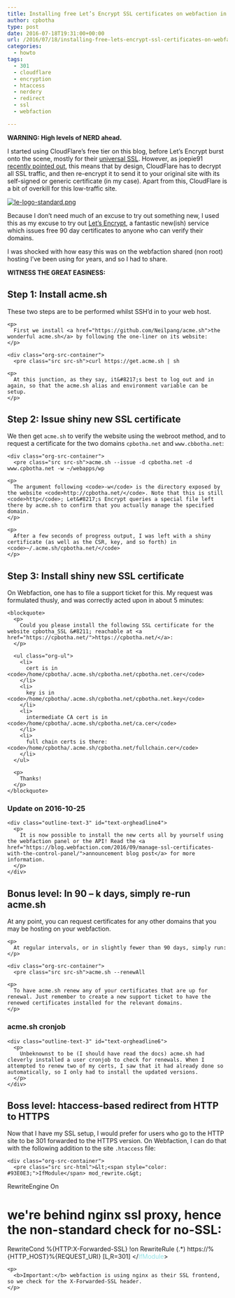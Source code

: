 ```yaml
---
title: Installing free Let’s Encrypt SSL certificates on webfaction in 3 easy steps
author: cpbotha
type: post
date: 2016-07-18T19:31:00+00:00
url: /2016/07/18/installing-free-lets-encrypt-ssl-certificates-on-webfaction-in-3-easy-steps/
categories:
  - howto
tags:
  - 301
  - cloudflare
  - encryption
  - htaccess
  - nerdery
  - redirect
  - ssl
  - webfaction

---
```

**WARNING: High levels of NERD ahead.** 

I started using CloudFlare&#8217;s free tier on this blog, before Let&#8217;s Encrypt burst onto the scene, mostly for their [universal SSL][1]. However, as joepie91 [recently pointed out][2], this means that by design, CloudFlare has to decrypt all SSL traffic, and then re-encrypt it to send it to your original site with its self-signed or generic certificate (in my case). Apart from this, CloudFlare is a bit of overkill for this low-traffic site. 

<div class="figure">
  <p>
    <a href="https://letsencrypt.org/"><img src="https://letsencrypt.org/images/le-logo-standard.png" alt="le-logo-standard.png" /></a>
  </p></p>
</div>

Because I don&#8217;t need much of an excuse to try out something new, I used this as my excuse to try out [Let&#8217;s Encrypt][3], a fantastic new(ish) service which issues free 90 day certificates to anyone who can verify their domains. 

I was shocked with how easy this was on the webfaction shared (non root) hosting I&#8217;ve been using for years, and so I had to share. 

**WITNESS THE GREAT EASINESS:** 

<div id="outline-container-orgheadline1" class="outline-2">
  <h2 id="orgheadline1">
    Step 1: Install acme.sh
  </h2>
  
  <div class="outline-text-2" id="text-orgheadline1">
    <p>
      These two steps are to be performed whilst SSH&#8217;d in to your web host.
    </p>
    
    <p>
      First we install <a href="https://github.com/Neilpang/acme.sh">the wonderful acme.sh</a> by following the one-liner on its website:
    </p>
    
    <div class="org-src-container">
      <pre class="src src-sh">curl https://get.acme.sh | sh
</pre>
    </div>
    
    <p>
      At this junction, as they say, it&#8217;s best to log out and in again, so that the acme.sh alias and environment variable can be setup.
    </p>
  </div>
</div>

<div id="outline-container-orgheadline2" class="outline-2">
  <h2 id="orgheadline2">
    Step 2: Issue shiny new SSL certificate
  </h2>
  
  <div class="outline-text-2" id="text-orgheadline2">
    <p>
      We then get <code>acme.sh</code> to verify the website using the webroot method, and to request a certificate for the two domains <code>cpbotha.net</code> and <code>www.cbbotha.net</code>:
    </p>
    
    <div class="org-src-container">
      <pre class="src src-sh">acme.sh --issue -d cpbotha.net -d www.cpbotha.net -w ~/webapps/wp
</pre>
    </div>
    
    <p>
      The argument following <code>-w</code> is the directory exposed by the website <code>http://cpbotha.net/</code>. Note that this is still <code>http</code>; Let&#8217;s Encrypt queries a special file left there by acme.sh to confirm that you actually manage the specified domain.
    </p>
    
    <p>
      After a few seconds of progress output, I was left with a shiny certificate (as well as the CSR, key, and so forth) in <code>~/.acme.sh/cpbotha.net/</code>
    </p>
  </div>
</div>

<div id="outline-container-orgheadline3" class="outline-2">
  <h2 id="orgheadline3">
    Step 3: Install shiny new SSL certificate
  </h2>
  
  <div class="outline-text-2" id="text-orgheadline3">
    <p>
      On Webfaction, one has to file a support ticket for this. My request was formulated thusly, and was correctly acted upon in about 5 minutes:
    </p>
    
    <blockquote>
      <p>
        Could you please install the following SSL certificate for the website cpbotha_SSL &#8211; reachable at <a href="https://cpbotha.net/">https://cpbotha.net/</a>:
      </p>
      
      <ul class="org-ul">
        <li>
          cert is in <code>/home/cpbotha/.acme.sh/cpbotha.net/cpbotha.net.cer</code>
        </li>
        <li>
          key is in <code>/home/cpbotha/.acme.sh/cpbotha.net/cpbotha.net.key</code>
        </li>
        <li>
          intermediate CA cert is in <code>/home/cpbotha/.acme.sh/cpbotha.net/ca.cer</code>
        </li>
        <li>
          full chain certs is there: <code>/home/cpbotha/.acme.sh/cpbotha.net/fullchain.cer</code>
        </li>
      </ul>
      
      <p>
        Thanks!
      </p>
    </blockquote>
  </div>
  
  <div id="outline-container-orgheadline4" class="outline-3">
    <h3 id="orgheadline4">
      Update on 2016-10-25
    </h3>
    
    <div class="outline-text-3" id="text-orgheadline4">
      <p>
        It is now possible to install the new certs all by yourself using the webfaction panel or the API! Read the <a href="https://blog.webfaction.com/2016/09/manage-ssl-certificates-with-the-control-panel/">announcement blog post</a> for more information.
      </p>
    </div>
  </div>
</div>

<div id="outline-container-orgheadline5" class="outline-2">
  <h2 id="orgheadline5">
    Bonus level: In 90 &#8211; k days, simply re-run acme.sh
  </h2>
  
  <div class="outline-text-2" id="text-orgheadline5">
    <p>
      At any point, you can request certificates for any other domains that you may be hosting on your webfaction.
    </p>
    
    <p>
      At regular intervals, or in slightly fewer than 90 days, simply run:
    </p>
    
    <div class="org-src-container">
      <pre class="src src-sh">acme.sh --renewAll
</pre>
    </div>
    
    <p>
      To have acme.sh renew any of your certificates that are up for renewal. Just remember to create a new support ticket to have the renewed certificates installed for the relevant domains.
    </p>
  </div>
  
  <div id="outline-container-orgheadline6" class="outline-3">
    <h3 id="orgheadline6">
      acme.sh cronjob
    </h3>
    
    <div class="outline-text-3" id="text-orgheadline6">
      <p>
        Unbeknownst to be (I should have read the docs) acme.sh had cleverly installed a user cronjob to check for renewals. When I attempted to renew two of my certs, I saw that it had already done so automatically, so I only had to install the updated versions.
      </p>
    </div>
  </div>
</div>

<div id="outline-container-orgheadline7" class="outline-2">
  <h2 id="orgheadline7">
    Boss level: htaccess-based redirect from HTTP to HTTPS
  </h2>
  
  <div class="outline-text-2" id="text-orgheadline7">
    <p>
      Now that I have my SSL setup, I would prefer for users who go to the HTTP site to be 301 forwarded to the HTTPS version. On Webfaction, I can do that with the following addition to the site <code>.htaccess</code> file:
    </p>
    
    <div class="org-src-container">
      <pre class="src src-html">&lt;<span style="color: #93E0E3;">IfModule</span> mod_rewrite.c&gt;
RewriteEngine On
# we're behind nginx ssl proxy, hence the non-standard check for no-SSL:
RewriteCond %{HTTP:X-Forwarded-SSL} !on
RewriteRule (.*) https://%{HTTP_HOST}%{REQUEST_URI} [L,R=301]
&lt;/<span style="color: #93E0E3;">IfModule</span>&gt;
</pre>
    </div>
    
    <p>
      <b>Important:</b> webfaction is using nginx as their SSL frontend, so we check for the X-Forwarded-SSL header.
    </p>
  </div>
</div>

 [1]: https://blog.cloudflare.com/introducing-universal-ssl/
 [2]: http://cryto.net/~joepie91/blog/2016/07/14/cloudflare-we-have-a-problem/
 [3]: https://letsencrypt.org/

